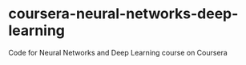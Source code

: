 # coursera-neural-networks-deep-learning
Code for Neural Networks and Deep Learning course on Coursera
